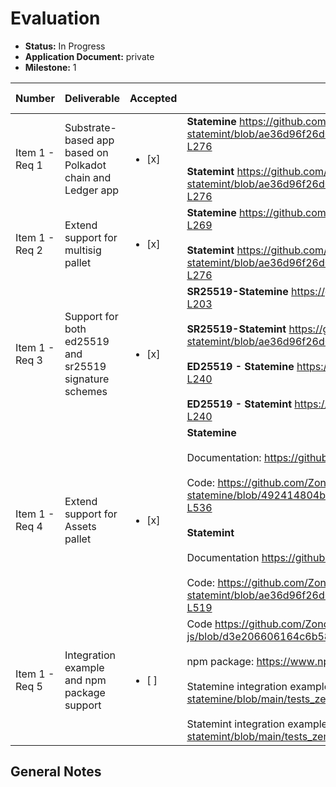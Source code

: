 # Evaluation

- **Status:** In Progress
- **Application Document:** private
- **Milestone:** 1

| Number | Deliverable | Accepted | Link | Evaluation Notes |
| ------ | ----------- | -------- | ---- |----------------- |
| Item 1 - Req 1 | Substrate-based app based on Polkadot chain and Ledger app | <ul><li>[x] </li></ul> | **Statemine** https://github.com/Zondax/ledger-statemint/blob/ae36d96f26d0e371f61dcd77ae10465aaf8ea912/app/src/substrate/substrate_dispatch_V6.c#L237-L276  <br> <br>  **Statemint** https://github.com/Zondax/ledger-statemint/blob/ae36d96f26d0e371f61dcd77ae10465aaf8ea912/app/src/substrate/substrate_dispatch_V6.c#L237-L276  |   |
| Item 1 - Req 2 | Extend support for multisig pallet | <ul><li>[x] </li></ul> | **Statemine** https://github.com/Zondax/ledger-statemine/blob/main/app/src/substrate/substrate_dispatch_V6.c#L230-L269  <br> <br>  **Statemint** https://github.com/Zondax/ledger-statemint/blob/ae36d96f26d0e371f61dcd77ae10465aaf8ea912/app/src/substrate/substrate_dispatch_V6.c#L237-L276 |    |
| Item 1 - Req 3 | Support for both ed25519 and sr25519 signature schemes | <ul><li>[x] </li></ul> |  **SR25519-Statemine** https://github.com/Zondax/ledger-statemine/blob/main/tests_zemu/tests/sr25519.test.ts#L43-L203  <br> <br>  **SR25519-Statemint** https://github.com/Zondax/ledger-statemint/blob/ae36d96f26d0e371f61dcd77ae10465aaf8ea912/tests_zemu/tests/sr25519.test.ts#L43-L203  <br> <br> **ED25519 - Statemine** https://github.com/Zondax/ledger-statemine/blob/main/tests_zemu/tests/standard.test.ts#L40-L240 <br><br> **ED25519 - Statemint** https://github.com/Zondax/ledger-statemint/blob/main/tests_zemu/tests/standard.test.ts#L40-L240    |   |
| Item 1 - Req 4 | Extend support for Assets pallet | <ul><li>[x] </li></ul> |  **Statemine** <br><br> Documentation: https://github.com/Zondax/ledger-statemine#assets  <br> <br> Code: https://github.com/Zondax/ledger-statemine/blob/492414804baae586d051f8534dd9b1466369ef3b/app/src/substrate/substrate_dispatch_V6.c#L334-L536 <br><br> **Statemint** <br><br> Documentation https://github.com/Zondax/ledger-statemint#assets  <br><br> Code: https://github.com/Zondax/ledger-statemint/blob/ae36d96f26d0e371f61dcd77ae10465aaf8ea912/app/src/substrate/substrate_dispatch_V7.c#L372-L519 |
| Item 1 - Req 5 | Integration example and npm package support | <ul><li>[ ] </li></ul> | Code https://github.com/Zondax/ledger-substrate-js/blob/d3e206606164c6b58f8cfefa24025099cd2eb683/src/index.js#L364-L370  <br><br> npm package: https://www.npmjs.com/package/@zondax/ledger-substrate <br><br> Statemine integration example: https://github.com/Zondax/ledger-statemine/blob/main/tests_zemu/tests/standard.test.ts#L154-L193  <br><br> Statemint integration example: https://github.com/Zondax/ledger-statemint/blob/main/tests_zemu/tests/standard.test.ts#L154-L193 | Some clear integration examples instead of a test case would be great |

## General Notes

